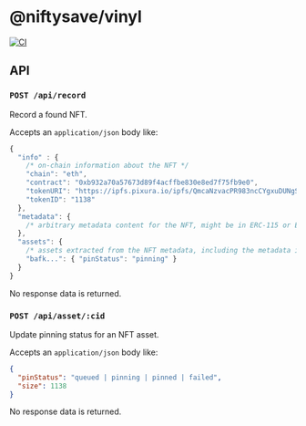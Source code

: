 # @niftysave/vinyl

[![CI](https://github.com/nftstorage/niftysave/actions/workflows/main.yml/badge.svg)](https://github.com/nftstorage/niftysave/actions/workflows/main.yml)

## API

### `POST /api/record`

Record a found NFT.

Accepts an `application/json` body like:

```js
{
  "info" : {
    /* on-chain information about the NFT */
    "chain": "eth",
    "contract": "0xb932a70a57673d89f4acffbe830e8ed7f75fb9e0",
    "tokenURI": "https://ipfs.pixura.io/ipfs/QmcaNzvacPR983ncCYgxuDUNgSLcdtkdo9gPqNXVYpQ9VH",
    "tokenID": "1138"
  },
  "metadata": {
    /* arbitrary metadata content for the NFT, might be in ERC-115 or ERC-721 if lucky */
  },
  "assets": {
    /* assets extracted from the NFT metadata, including the metadata itself */
    "bafk...": { "pinStatus": "pinning" }
  }
}
```

No response data is returned.

### `POST /api/asset/:cid`

Update pinning status for an NFT asset.

Accepts an `application/json` body like:

```json
{
  "pinStatus": "queued | pinning | pinned | failed",
  "size": 1138
}
```

No response data is returned.
